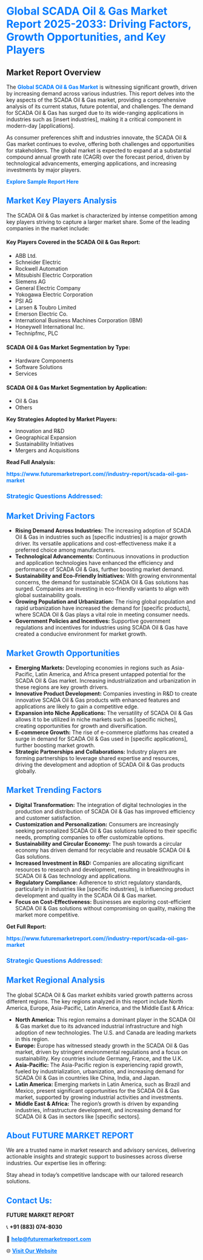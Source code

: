 <h1 style="color: #007BFF;">Global SCADA Oil & Gas Market Report 2025-2033: Driving Factors, Growth Opportunities, and Key Players</h1>

<section id="overview">
<h2>Market Report Overview</h2>
<p>The <a href="https://www.futuremarketreport.com//industry-report/scada-oil-gas-market" style="color: #007BFF; text-decoration: none;"><strong>Global SCADA Oil & Gas Market</strong></a> is witnessing significant growth, driven by increasing demand across various industries. This report delves into the key aspects of the SCADA Oil & Gas market, providing a comprehensive analysis of its current status, future potential, and challenges. The demand for SCADA Oil & Gas has surged due to its wide-ranging applications in industries such as [insert industries], making it a critical component in modern-day [applications].</p>
<p>As consumer preferences shift and industries innovate, the SCADA Oil & Gas market continues to evolve, offering both challenges and opportunities for stakeholders. The global market is expected to expand at a substantial compound annual growth rate (CAGR) over the forecast period, driven by technological advancements, emerging applications, and increasing investments by major players.</p>
</section>

<section id="overview">
<p><a href="https://www.futuremarketreport.com//request-sample/reportId=60307" style="color: #007BFF; text-decoration: none;"><strong>Explore Sample Report Here</strong></a></p>
</section>

<section id="key-players">
<h2 style="color: #007BFF;">Market Key Players Analysis</h2>
<p>The SCADA Oil & Gas market is characterized by intense competition among key players striving to capture a larger market share. Some of the leading companies in the market include:</p>
<h4>Key Players Covered in the SCADA Oil & Gas Report:</h4>
<ul><li>ABB Ltd.</li><li>Schneider Electric</li><li>Rockwell Automation</li><li>Mitsubishi Electric Corporation</li><li>Siemens AG</li><li>General Electric Company</li><li>Yokogawa Electric Corporation</li><li>PSI AG</li><li>Larsen &amp; Toubro Limited</li><li>Emerson Electric Co.</li><li>International Business Machines Corporation (IBM)</li><li>Honeywell International Inc.</li><li>Technipfmc, PLC</li></ul>
<h4>SCADA Oil & Gas Market Segmentation by Type:</h4>
<ul><li>Hardware Components</li><li>Software Solutions</li><li>Services</li></ul>

<h4>SCADA Oil & Gas Market Segmentation by Application:</h4>
<ul><li>Oil &amp; Gas</li><li>Others</li></ul>
<p><strong>Key Strategies Adopted by Market Players:</strong></p>
<ul>
<li>Innovation and R&D</li>
<li>Geographical Expansion</li>
<li>Sustainability Initiatives</li>
<li>Mergers and Acquisitions</li>
</ul>
</section>

<section>
<p><strong>Read Full Analysis: </strong></p><a href="https://www.futuremarketreport.com//industry-report/scada-oil-gas-market" style="color: #007BFF; text-decoration: none;"><strong>https://www.futuremarketreport.com//industry-report/scada-oil-gas-market</strong></a>
<h3 style="color: #007BFF;">Strategic Questions Addressed:</h3>
</section>

<section id="driving-factors">
<h2 style="color: #007BFF;">Market Driving Factors</h2>
<ul>
<li><strong>Rising Demand Across Industries:</strong> The increasing adoption of SCADA Oil & Gas in industries such as [specific industries] is a major growth driver. Its versatile applications and cost-effectiveness make it a preferred choice among manufacturers.</li>
<li><strong>Technological Advancements:</strong> Continuous innovations in production and application technologies have enhanced the efficiency and performance of SCADA Oil & Gas, further boosting market demand.</li>
<li><strong>Sustainability and Eco-Friendly Initiatives:</strong> With growing environmental concerns, the demand for sustainable SCADA Oil & Gas solutions has surged. Companies are investing in eco-friendly variants to align with global sustainability goals.</li>
<li><strong>Growing Population and Urbanization:</strong> The rising global population and rapid urbanization have increased the demand for [specific products], where SCADA Oil & Gas plays a vital role in meeting consumer needs.</li>
<li><strong>Government Policies and Incentives:</strong> Supportive government regulations and incentives for industries using SCADA Oil & Gas have created a conducive environment for market growth.</li>
</ul>
</section>

<section id="growth-opportunities">
<h2 style="color: #007BFF;">Market Growth Opportunities</h2>
<ul>
<li><strong>Emerging Markets:</strong> Developing economies in regions such as Asia-Pacific, Latin America, and Africa present untapped potential for the SCADA Oil & Gas market. Increasing industrialization and urbanization in these regions are key growth drivers.</li>
<li><strong>Innovative Product Development:</strong> Companies investing in R&D to create innovative SCADA Oil & Gas products with enhanced features and applications are likely to gain a competitive edge.</li>
<li><strong>Expansion into Niche Applications:</strong> The versatility of SCADA Oil & Gas allows it to be utilized in niche markets such as [specific niches], creating opportunities for growth and diversification.</li>
<li><strong>E-commerce Growth:</strong> The rise of e-commerce platforms has created a surge in demand for SCADA Oil & Gas used in [specific applications], further boosting market growth.</li>
<li><strong>Strategic Partnerships and Collaborations:</strong> Industry players are forming partnerships to leverage shared expertise and resources, driving the development and adoption of SCADA Oil & Gas products globally.</li>
</ul>
</section>

<section id="trending-factors">
<h2 style="color: #007BFF;">Market Trending Factors</h2>
<ul>
<li><strong>Digital Transformation:</strong> The integration of digital technologies in the production and distribution of SCADA Oil & Gas has improved efficiency and customer satisfaction.</li>
<li><strong>Customization and Personalization:</strong> Consumers are increasingly seeking personalized SCADA Oil & Gas solutions tailored to their specific needs, prompting companies to offer customizable options.</li>
<li><strong>Sustainability and Circular Economy:</strong> The push towards a circular economy has driven demand for recyclable and reusable SCADA Oil & Gas solutions.</li>
<li><strong>Increased Investment in R&D:</strong> Companies are allocating significant resources to research and development, resulting in breakthroughs in SCADA Oil & Gas technology and applications.</li>
<li><strong>Regulatory Compliance:</strong> Adherence to strict regulatory standards, particularly in industries like [specific industries], is influencing product development and quality in the SCADA Oil & Gas market.</li>
<li><strong>Focus on Cost-Effectiveness:</strong> Businesses are exploring cost-efficient SCADA Oil & Gas solutions without compromising on quality, making the market more competitive.</li>
</ul>
</section>

<section>
<p><strong>Get Full Report: </strong></p><a href="https://www.futuremarketreport.com//industry-report/scada-oil-gas-market" style="color: #007BFF; text-decoration: none;"><strong>https://www.futuremarketreport.com//industry-report/scada-oil-gas-market</strong></a>
<h3 style="color: #007BFF;">Strategic Questions Addressed:</h3>
</section>


<section id="regional-analysis">
<h2 style="color: #007BFF;">Market Regional Analysis</h2>
<p>The global SCADA Oil & Gas market exhibits varied growth patterns across different regions. The key regions analyzed in this report include North America, Europe, Asia-Pacific, Latin America, and the Middle East & Africa:</p>
<ul>
<li><strong>North America:</strong> This region remains a dominant player in the SCADA Oil & Gas market due to its advanced industrial infrastructure and high adoption of new technologies. The U.S. and Canada are leading markets in this region.</li>
<li><strong>Europe:</strong> Europe has witnessed steady growth in the SCADA Oil & Gas market, driven by stringent environmental regulations and a focus on sustainability. Key countries include Germany, France, and the U.K.</li>
<li><strong>Asia-Pacific:</strong> The Asia-Pacific region is experiencing rapid growth, fueled by industrialization, urbanization, and increasing demand for SCADA Oil & Gas in countries like China, India, and Japan.</li>
<li><strong>Latin America:</strong> Emerging markets in Latin America, such as Brazil and Mexico, present significant opportunities for the SCADA Oil & Gas market, supported by growing industrial activities and investments.</li>
<li><strong>Middle East & Africa:</strong> The region’s growth is driven by expanding industries, infrastructure development, and increasing demand for SCADA Oil & Gas in sectors like [specific sectors].</li>
</ul>
</section>

<footer>
<h2 style="color: #007BFF;">About FUTURE MARKET REPORT</h2>
<p>We are a trusted name in market research and advisory services, delivering actionable insights and strategic support to businesses across diverse industries. Our expertise lies in offering:</p>

<p>Stay ahead in today’s competitive landscape with our tailored research solutions.</p>

<h2 style="color: #007BFF;">Contact Us:</h2>
<p><strong>FUTURE MARKET REPORT</strong></p>
<p>📞 <strong>+91 (883) 074-8030</strong></p>
<p>📧 <strong><a href="mailto:help@futuremarketreport.com" style="color: #007BFF;">help@futuremarketreport.com</a></strong></p>
<p>🌐 <strong><a href="https://www.futuremarketreport.com/" style="color: #007BFF;">Visit Our Website</a></strong></p>
</footer>